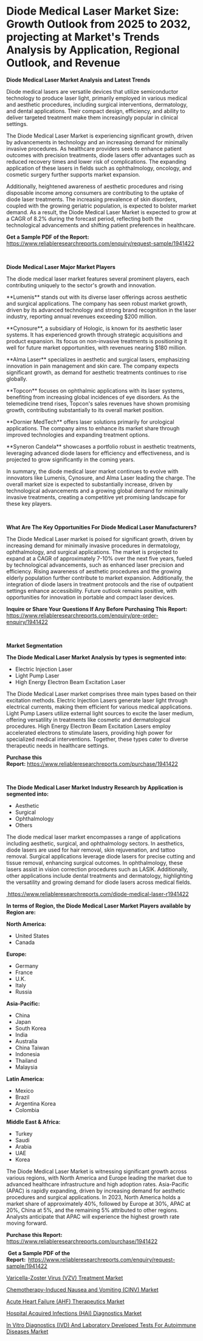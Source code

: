 <p><h1>Diode Medical Laser Market Size: Growth Outlook from 2025 to 2032, projecting at Market's Trends Analysis by Application, Regional Outlook, and Revenue</h1></p><p><strong>Diode Medical Laser Market Analysis and Latest Trends</strong></p>
<p><p>Diode medical lasers are versatile devices that utilize semiconductor technology to produce laser light, primarily employed in various medical and aesthetic procedures, including surgical interventions, dermatology, and dental applications. Their compact design, efficiency, and ability to deliver targeted treatment make them increasingly popular in clinical settings.</p><p>The Diode Medical Laser Market is experiencing significant growth, driven by advancements in technology and an increasing demand for minimally invasive procedures. As healthcare providers seek to enhance patient outcomes with precision treatments, diode lasers offer advantages such as reduced recovery times and lower risk of complications. The expanding application of these lasers in fields such as ophthalmology, oncology, and cosmetic surgery further supports market expansion.</p><p>Additionally, heightened awareness of aesthetic procedures and rising disposable income among consumers are contributing to the uptake of diode laser treatments. The increasing prevalence of skin disorders, coupled with the growing geriatric population, is expected to bolster market demand. As a result, the Diode Medical Laser Market is expected to grow at a CAGR of 8.2% during the forecast period, reflecting both the technological advancements and shifting patient preferences in healthcare.</p></p>
<p><strong>Get a Sample PDF of the Report:&nbsp;</strong> <a href="https://www.reliableresearchreports.com/enquiry/request-sample/1941422?utm_campaign=13&utm_medium=2&utm_source=Github&utm_content=ia&utm_term=03032025&utm_id=diode-medical-laser">https://www.reliableresearchreports.com/enquiry/request-sample/1941422</a></p>
<p>&nbsp;</p>
<p><strong>Diode Medical Laser Major Market Players</strong></p>
<p><p>The diode medical laser market features several prominent players, each contributing uniquely to the sector's growth and innovation.</p><p>**Lumenis** stands out with its diverse laser offerings across aesthetic and surgical applications. The company has seen robust market growth, driven by its advanced technology and strong brand recognition in the laser industry, reporting annual revenues exceeding $200 million.</p><p>**Cynosure**, a subsidiary of Hologic, is known for its aesthetic laser systems. It has experienced growth through strategic acquisitions and product expansion. Its focus on non-invasive treatments is positioning it well for future market opportunities, with revenues nearing $180 million.</p><p>**Alma Laser** specializes in aesthetic and surgical lasers, emphasizing innovation in pain management and skin care. The company expects significant growth, as demand for aesthetic treatments continues to rise globally.</p><p>**Topcon** focuses on ophthalmic applications with its laser systems, benefiting from increasing global incidences of eye disorders. As the telemedicine trend rises, Topcon's sales revenues have shown promising growth, contributing substantially to its overall market position.</p><p>**Dornier MedTech** offers laser solutions primarily for urological applications. The company aims to enhance its market share through improved technologies and expanding treatment options.</p><p>**Syneron Candela** showcases a portfolio robust in aesthetic treatments, leveraging advanced diode lasers for efficiency and effectiveness, and is projected to grow significantly in the coming years.</p><p>In summary, the diode medical laser market continues to evolve with innovators like Lumenis, Cynosure, and Alma Laser leading the charge. The overall market size is expected to substantially increase, driven by technological advancements and a growing global demand for minimally invasive treatments, creating a competitive yet promising landscape for these key players.</p></p>
<p>&nbsp;</p>
<p><strong>What Are The Key Opportunities For Diode Medical Laser Manufacturers?</strong></p>
<p><p>The Diode Medical Laser market is poised for significant growth, driven by increasing demand for minimally invasive procedures in dermatology, ophthalmology, and surgical applications. The market is projected to expand at a CAGR of approximately 7-10% over the next five years, fueled by technological advancements, such as enhanced laser precision and efficiency. Rising awareness of aesthetic procedures and the growing elderly population further contribute to market expansion. Additionally, the integration of diode lasers in treatment protocols and the rise of outpatient settings enhance accessibility. Future outlook remains positive, with opportunities for innovation in portable and compact laser devices.</p></p>
<p><strong>Inquire or Share Your Questions If Any Before Purchasing This Report:</strong> <a href="https://www.reliableresearchreports.com/enquiry/pre-order-enquiry/1941422?utm_campaign=13&utm_medium=2&utm_source=Github&utm_content=ia&utm_term=03032025&utm_id=diode-medical-laser">https://www.reliableresearchreports.com/enquiry/pre-order-enquiry/1941422</a></p>
<p>&nbsp;</p>
<p><strong>Market Segmentation</strong></p>
<p><strong>The Diode Medical Laser Market Analysis by types is segmented into:</strong></p>
<p><ul><li>Electric Injection Laser</li><li>Light Pump Laser</li><li>High Energy Electron Beam Excitation Laser</li></ul></p>
<p><p>The Diode Medical Laser market comprises three main types based on their excitation methods. Electric Injection Lasers generate laser light through electrical currents, making them efficient for various medical applications. Light Pump Lasers utilize external light sources to excite the laser medium, offering versatility in treatments like cosmetic and dermatological procedures. High Energy Electron Beam Excitation Lasers employ accelerated electrons to stimulate lasers, providing high power for specialized medical interventions. Together, these types cater to diverse therapeutic needs in healthcare settings.</p></p>
<p><strong>Purchase this Report:&nbsp;</strong><a href="https://www.reliableresearchreports.com/purchase/1941422?utm_campaign=13&utm_medium=2&utm_source=Github&utm_content=ia&utm_term=03032025&utm_id=diode-medical-laser">https://www.reliableresearchreports.com/purchase/1941422</a></p>
<p>&nbsp;</p>
<p><strong>The Diode Medical Laser Market Industry Research by Application is segmented into:</strong></p>
<p><ul><li>Aesthetic</li><li>Surgical</li><li>Ophthalmology</li><li>Others</li></ul></p>
<p><p>The diode medical laser market encompasses a range of applications including aesthetic, surgical, and ophthalmology sectors. In aesthetics, diode lasers are used for hair removal, skin rejuvenation, and tattoo removal. Surgical applications leverage diode lasers for precise cutting and tissue removal, enhancing surgical outcomes. In ophthalmology, these lasers assist in vision correction procedures such as LASIK. Additionally, other applications include dental treatments and dermatology, highlighting the versatility and growing demand for diode lasers across medical fields.</p></p>
<p><a href="https://www.reliableresearchreports.com/diode-medical-laser-r1941422?utm_campaign=13&utm_medium=2&utm_source=Github&utm_content=ia&utm_term=03032025&utm_id=diode-medical-laser">&nbsp;https://www.reliableresearchreports.com/diode-medical-laser-r1941422</a></p>
<p><strong>In terms of Region, the Diode Medical Laser Market Players available by Region are:</strong></p>
<p>
    <p> <strong> North America: </strong>
        <ul>
            <li>United States</li>
            <li>Canada</li>
        </ul>
        </p> 
    <p> <strong> Europe: </strong>
        <ul>
            <li>Germany</li>
            <li>France</li>
            <li>U.K.</li>
            <li>Italy</li>
            <li>Russia</li>
        </ul>
        </p> 
    <p> <strong> Asia-Pacific: </strong>
        <ul>
            <li>China</li>
            <li>Japan</li>
            <li>South Korea</li>
            <li>India</li>
            <li>Australia</li>
            <li>China Taiwan</li>
            <li>Indonesia</li>
            <li>Thailand</li>
            <li>Malaysia</li>
        </ul>
        </p> 
    <p> <strong> Latin America: </strong>
        <ul>
            <li>Mexico</li>
            <li>Brazil</li>
            <li>Argentina Korea</li>
            <li>Colombia</li>
        </ul>
        </p> 
    <p> <strong> Middle East & Africa: </strong>
        <ul>
            <li>Turkey</li>
            <li>Saudi</li>
            <li>Arabia</li>
            <li>UAE</li>
            <li>Korea</li>
        </ul>
    </p>
    </p>
<p><p>The Diode Medical Laser Market is witnessing significant growth across various regions, with North America and Europe leading the market due to advanced healthcare infrastructure and high adoption rates. Asia-Pacific (APAC) is rapidly expanding, driven by increasing demand for aesthetic procedures and surgical applications. In 2023, North America holds a market share of approximately 40%, followed by Europe at 30%, APAC at 20%, China at 5%, and the remaining 5% attributed to other regions. Analysts anticipate that APAC will experience the highest growth rate moving forward.</p></p>
<p><strong>Purchase this Report: </strong><a href="https://www.reliableresearchreports.com/purchase/1941422?utm_campaign=13&utm_medium=2&utm_source=Github&utm_content=ia&utm_term=03032025&utm_id=diode-medical-laser">https://www.reliableresearchreports.com/purchase/1941422</a></p>
<p>&nbsp;<strong>Get a Sample PDF of the Report:&nbsp;&nbsp;</strong><a href="https://www.reliableresearchreports.com/enquiry/request-sample/1941422?utm_campaign=13&utm_medium=2&utm_source=Github&utm_content=ia&utm_term=03032025&utm_id=diode-medical-laser">https://www.reliableresearchreports.com/enquiry/request-sample/1941422</a></p>
<p><strong></strong></p>
<p><p><a href="https://github.com/bmorecock/Market-Research-Report-List-6/blob/main/varicella-zoster-virus-vzv-treatment-market.md?utm_campaign=13&utm_medium=2&utm_source=Github&utm_content=ia&utm_term=03032025&utm_id=diode-medical-laser">Varicella-Zoster Virus (VZV) Treatment Market</a></p><p><a href="https://github.com/RickHolmes3/Market-Research-Report-List-7/blob/main/chemotherapy-induced-nausea-and-vomiting-cinv-market.md?utm_campaign=13&utm_medium=2&utm_source=Github&utm_content=ia&utm_term=03032025&utm_id=diode-medical-laser">Chemotherapy-Induced Nausea and Vomiting (CINV) Market</a></p><p><a href="https://github.com/Krish2023na/Market-Research-Report-List-7/blob/main/acute-heart-failure-ahf-therapeutics-market.md?utm_campaign=13&utm_medium=2&utm_source=Github&utm_content=ia&utm_term=03032025&utm_id=diode-medical-laser">Acute Heart Failure (AHF) Therapeutics Market</a></p><p><a href="https://github.com/AshrafKhan865/Market-Research-Report-List-1/blob/main/hospital-acquired-infections-hai-diagnostics-market.md?utm_campaign=13&utm_medium=2&utm_source=Github&utm_content=ia&utm_term=03032025&utm_id=diode-medical-laser">Hospital Acquired Infections (HAI) Diagnostics Market</a></p><p><a href="https://github.com/gullattedenna/Market-Research-Report-List-1/blob/main/in-vitro-diagnostics-ivd-and-laboratory-developed-tests-for-autoimmune-diseases-market.md?utm_campaign=13&utm_medium=2&utm_source=Github&utm_content=ia&utm_term=03032025&utm_id=diode-medical-laser">In Vitro Diagnostics (IVD) And Laboratory Developed Tests For Autoimmune Diseases Market</a></p></p>